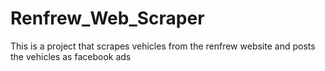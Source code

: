 # Renfrew_Web_Scraper
This is a project that scrapes vehicles from the renfrew website and posts the vehicles as facebook ads
